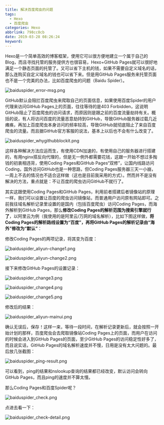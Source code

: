 ```yaml
---
title: 解决百度爬虫的问题
tags:
  - Hexo
  - 百度爬虫
categories: Hexo
abbrlink: 798cc8cb
date: 2019-03-28 08:26:24
keyword:
---
```


Hexo是一个简单高效的博客框架，使用它可以很方便地建立一个属于自己的Blog，而且寻找托管的服务提供方也很容易，Hexo+GitHub Pages就可以很好地满足一个静态页面的托管了。又可以省下主机的钱，如果不需要自定义域名的话，那么连购买自定义域名的钱也可以省下来。但是用GitHub Pages服务来托管页面也不是一个完美的办法，比如百度爬虫的问题（Baidu Spider）。   <!--more-->   

![baiduspider_error-msg.png](https://storage.live.com/items/5582C1D07E2893FB!133128?authkey=APiqr1tjl5KIc1Q)  

GitHub默认会阻拦百度爬虫来爬取自己的页面信息，如果使用百度Spider的用户代理来访问GitHub Pages上的页面，往往等待的是403 Forbidden，这说明GitHub阻止了百度爬虫的访问请求，而原因则是跟之前的百度流量劫持有关。概括的说，有人将访问百度的流量恶意劫持到GitHub，导致GitHub服务器过载几近瘫痪，再加上百度爬虫本身访问的频率较高，导致GitHub就彻底阻止了来自百度爬虫的流量。而且据GitHub官方客服的说法，基本上以后也不会有什么改变了。  

![baiduspider_whygithubblockit.png](https://storage.live.com/items/5582C1D07E2893FB!133127?authkey=APiqr1tjl5KIc1Q)  

这样各种解决方法应运而生，有使用CDN加速的，有使用自己的服务器进行搭建的，有用nginx搭反向代理的，但是无一例外都需要花钱，这跟一开始不想过多掏钱的初衷相违背，使用Coding Pages和GitHub Pages“双修”，让国内线路访问Coding，国外访问GitHub也是一种思路，但Coding Pages服务器三天一小崩，一周上不去的情况也不适合这样做（这也是目前我采用的方式）。然而并不是没有解决的方法，重点就是：不让百度的爬虫访问GitHub不就行了。  

其实这跟使用Coding Pages和GitHub Pages，利用前者搭建后者镜像站的原理一样，我们可以设置让百度的爬虫访问镜像站，而普通用户访问原有网站即可。之前我往域名解析记录里设置的是国内（包括百度爬虫）访问Coding Pages，而海外解析到GitHub Pages，那么**修改Coding Pages的解析范围为搜索引擎就行了**，以阿里云为例（我使用的是阿里云/万网的域名解析），比如下图这样做，**将Coding Pages的解析路线设置为“百度”，再将GitHub Pages的解析记录由“海外”修改为“默认”**：  

修改Coding Pages的两项记录，将其变为百度：    

![baiduspider_aliyun-change1.png](https://storage.live.com/items/5582C1D07E2893FB!133133?authkey=APiqr1tjl5KIc1Q)    

![baiduspider_aliyun-change2.png](https://storage.live.com/items/5582C1D07E2893FB!133132?authkey=APiqr1tjl5KIc1Q)

接下来修改GitHub Pages的设置记录：  

![baiduspider_change3.png](https://storage.live.com/items/5582C1D07E2893FB!133139?authkey=APiqr1tjl5KIc1Q)  

![baiduspider_change4.png](https://storage.live.com/items/5582C1D07E2893FB!133138?authkey=APiqr1tjl5KIc1Q)  

![baiduspider_change5.png](https://storage.live.com/items/5582C1D07E2893FB!133140?authkey=APiqr1tjl5KIc1Q)  

修改后的结果：  

![baiduspider_aliyun-mainui.png](https://storage.live.com/items/5582C1D07E2893FB!133134?authkey=APiqr1tjl5KIc1Q)  

确认无误后，保存！这样一来，等待一段时间，在解析记录更新后，就会按照一开始计划的那样，百度爬虫会去爬取镜像站Coding Pages上的页面，而用户在访问的时候会进入到GitHub Pages的页面，至少GitHub Pages的访问稳定性好多了，而且说实话，GitHub Pages的域名解析速度并不慢，日用是没有太大问题的。最后放几张截图：  

 ![baiduspider_ping-result.png](https://storage.live.com/items/5582C1D07E2893FB!133131?authkey=APiqr1tjl5KIc1Q)   

可以看到，ping的结果和nslookup查询的结果都已经改变，默认访问会转向GitHub Pages，而且ping的速度并不算太慢。  

那么Coding Pages和百度Spider呢？  

![baiduspider_check.png](https://storage.live.com/items/5582C1D07E2893FB!133130?authkey=APiqr1tjl5KIc1Q)

点进去看一下：  

![baiduspider_check-detail.png](https://storage.live.com/items/5582C1D07E2893FB!133129?authkey=APiqr1tjl5KIc1Q)  

<head><script defer src="https://use.fontawesome.com/releases/v5.5.0/js/all.js"></script><script defer src="https://use.fontawesome.com/releases/v5.5.0/js/v4-shims.js"></script></head><link rel="stylesheet" href="https://use.fontawesome.com/releases/v5.5.0/css/all.css">

